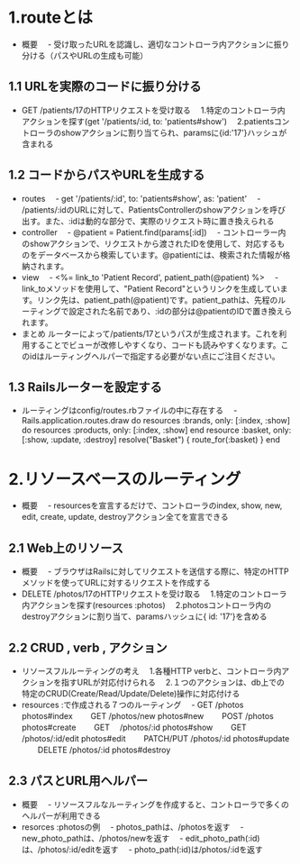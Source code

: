 # 1.routeとは
- 概要
　- 受け取ったURLを認識し、適切なコントローラ内アクションに振り分ける（パスやURLの生成も可能）
## 1.1 URLを実際のコードに振り分ける
- GET /patients/17のHTTPリクエストを受け取る
　1.特定のコントローラ内アクションを探す(get '/patients/:id, to: 'patients#show')
　2.patientsコントローラのshowアクションに割り当てられ、paramsに{id:'17'}ハッシュが含まれる
## 1.2 コードからパスやURLを生成する
- routes
　- get '/patients/:id', to: 'patients#show', as: 'patient'
　- /patients/:idのURLに対して、PatientsControllerのshowアクションを呼び出す。また、:idは動的な部分で、実際のリクエスト時に置き換えられる
- controller
　- @patient = Patient.find(params[:id])
　- コントローラー内のshowアクションで、リクエストから渡されたIDを使用して、対応するものをデータベースから検索しています。@patientには、検索された情報が格納されます。
- view
　- <%= link_to 'Patient Record', patient_path(@patient) %>
　- link_toメソッドを使用して、"Patient Record"というリンクを生成しています。リンク先は、patient_path(@patient)です。patient_pathは、先程のルーティングで設定された名前であり、:idの部分は@patientのIDで置き換えられます。
- まとめ
ルーターによって/patients/17というパスが生成されます。これを利用することでビューが改修しやすくなり、コードも読みやすくなります。このidはルーティングヘルパーで指定する必要がない点にご注目ください。
## 1.3 Railsルーターを設定する
- ルーティングはconfig/routes.rbファイルの中に存在する
　- Rails.application.routes.draw do
    resources :brands, only: [:index, :show] do
    resources :products, only: [:index, :show]
  end
    resource :basket, only: [:show, :update, :destroy]
    resolve("Basket") { route_for(:basket) }
   end
# 2.リソースベースのルーティング
- 概要
　- resourcesを宣言するだけで、コントローラのindex, show, new, edit, create, update, destroyアクション全てを宣言できる
## 2.1 Web上のリソース
- 概要
　- ブラウザはRailsに対してリクエストを送信する際に、特定のHTTPメソッドを使ってURLに対するリクエストを作成する
- DELETE /photos/17のHTTPリクエストを受け取る
　1.特定のコントローラ内アクションを探す(resources :photos)
　2.photosコントローラ内のdestroyアクションに割り当て、paramsハッシュに{ id: '17'}を含める
## 2.2 CRUD , verb , アクション
- リソースフルルーティングの考え
　1.各種HTTP verbと、コントローラ内アクションを指すURLが対応付けられる
　2.１つのアクションは、db上での特定のCRUD(Create/Read/Update/Delete)操作に対応付ける
- resources :で作成される７つのルーティング
　- GET            /photos      photos#index
　　GET           /photos/new   photos#new
　　POST         /photos        photos#create
　　GET　       /photos/:id     photos#show
　　GET        /photos/:id/edit photos#edit
　　PATCH/PUT /photos/:id       photos#update
　　DELETE   /photos/:id        photos#destroy
## 2.3 パスとURL用ヘルパー
- 概要
　- リソースフルなルーティングを作成すると、コントローラで多くのヘルパーが利用できる
- resorces :photosの例
　- photos_pathは、/photosを返す
　- new_photo_pathは、/photos/newを返す
　- edit_photo_path(:id)は、/photos/:id/editを返す
　- photo_path(:id)は/photos/:idを返す